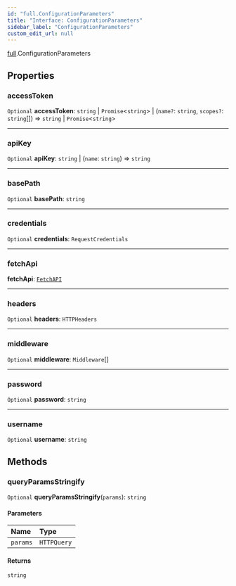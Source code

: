 ```yaml
---
id: "full.ConfigurationParameters"
title: "Interface: ConfigurationParameters"
sidebar_label: "ConfigurationParameters"
custom_edit_url: null
---
```


[full](../namespaces/full.md).ConfigurationParameters

## Properties

### accessToken

 `Optional` **accessToken**: `string` \| `Promise`<`string`\> \| (`name?`: `string`, `scopes?`: `string`[]) => `string` \| `Promise`<`string`\>

___

### apiKey

 `Optional` **apiKey**: `string` \| (`name`: `string`) => `string`

___

### basePath

 `Optional` **basePath**: `string`

___

### credentials

 `Optional` **credentials**: `RequestCredentials`

___

### fetchApi

 **fetchApi**: [`FetchAPI`](../namespaces/full.md#fetchapi)

___

### headers

 `Optional` **headers**: `HTTPHeaders`

___

### middleware

 `Optional` **middleware**: `Middleware`[]

___

### password

 `Optional` **password**: `string`

___

### username

 `Optional` **username**: `string`

## Methods

### queryParamsStringify

`Optional` **queryParamsStringify**(`params`): `string`

#### Parameters

| Name | Type |
| :------ | :------ |
| `params` | `HTTPQuery` |

#### Returns

`string`
